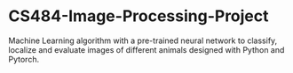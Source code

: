 # CS484-Image-Processing-Project
Machine Learning algorithm with a pre-trained neural network to classify, localize and evaluate images of different animals designed with Python and Pytorch.
